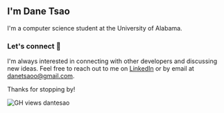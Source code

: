 I'm Dane Tsao
-------------

I'm a computer science student at the University of Alabama.

### Let's connect 🤝

I'm always interested in connecting with other developers and discussing new ideas. Feel free to reach out to me on [LinkedIn](https://www.linkedin.com/in/danetsao/) or by email at danetsaoo@gmail.com.

Thanks for stopping by!

![GH views dantesao](https://komarev.com/ghpvc/?username=danetsao)
